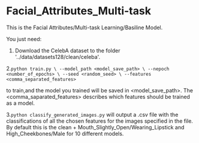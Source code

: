 # Facial_Attributes_Multi-task
This is the Facial Attributes/Multi-task Learning/Basiline Model.

You just need:

1. Download the CelebA dataset to the folder '../data/datasets128/clean/celeba'.

2.`python train.py \
--model_path <model_save_path> \
--nepoch <number_of_epochs> \
--seed <random_seed> \
--features <comma_separated_features>` 

to train,and the model you trained will be saved in <model_save_path>. The <comma_saparated_features> describes which features should be trained as a model.

3.`python classify_generated_images.py` will output a .csv file with the classifications of all the chosen features for the images specified in the file. By default this is the clean + Mouth_Slightly_Open/Wearing_Lipstick and High_Cheekbones/Male for 10 different models.
